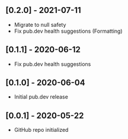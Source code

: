 ## [0.2.0] - 2021-07-11
* Migrate to null safety
* Fix pub.dev health suggestions (Formatting)
## [0.1.1] - 2020-06-12
* Fix pub.dev health suggestions

## [0.1.0] - 2020-06-04 
* Initial pub.dev release

## [0.0.1] - 2020-05-22 
* GitHub repo initialized
